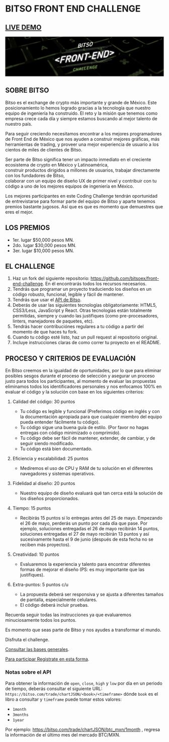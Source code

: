 # BITSO FRONT END CHALLENGE
## <a href="https://bitso-clone.web.app/#">LIVE DEMO</a>

![Front End Challenge Image](https://github.com/bitsoex/front-end-challenge/blob/master/bann_bfec.jpg)

## SOBRE BITSO
Bitso es el exchange de crypto más importante y grande de México. Este posicionamiento lo hemos logrado gracias
a la tecnología que nuestro equipo de ingeniería ha construido. El reto y la misión que tenemos como empresa
crece cada día y siempre estamos buscando al mejor talento de nuestro país.

Para seguir creciendo necesitamos encontrar a los mejores programadores de Front End de México que nos ayuden
a construir mejores gráficas, más herramientas de trading, y proveer una mejor experiencia de usuario a los
cientos de miles de clientes de Bitso.

Ser parte de Bitso significa tener un impacto inmediato en el creciente ecosistema de crypto en México y Latinoamérica,  
construir  productos  dirigidos  a  millones  de  usuarios,  trabajar  directamente  con  los  fundadores  de  Bitso,  
colaborar con un equipo de diseño UX de primer nivel y contribuir con tu código a uno de los mejores equipos de
ingeniería en México.

Los mejores participantes en este Coding Challenge tendrán oportunidad de entrevistarse para formar parte del
equipo  de  Bitso  y  aparte  tenemos  premios  bastante  jugosos.  Así  que  es  que  es  momento  que  demuestres  que  
eres el mejor.   

## LOS PREMIOS
*  1er. lugar $50,000 pesos MN.
*  2do. lugar $30,000 pesos MN.
*  3er. lugar $10,000 pesos MN.

## EL CHALLENGE
1. Haz un fork del siguiente repositorio: https://github.com/bitsoex/front-end-challenge. En él encontrarás
   todos los recursos necesarios.
2.   Tendrás que programar un proyecto traduciendo los diseños en un código robusto, funcional, legible y fácil de mantener.  
3. Tendrás que usar el [API de Bitso](https://bitso.com/api_info).
4. Deberás de usar las siguientes tecnologías obligatoriamente: HTML5, CSS3/Less, JavaScript y React.
Otras tecnologías están totalmente permitidas, siempre y cuando las justifiques (como pre-procesadores, linters, manejadores de paquetes, etc).
5. Tendrás hacer contribuciónes regulares a tu código a partir del momento de que haces tu fork.
6. Cuando tu código esté listo, haz un pull request al repositorio original.
7. Incluye instrucciones claras de como correr tu proyecto en el README.

## PROCESO Y CRITERIOS DE EVALUACIÓN
En Bitso creemos en la igualdad de oportunidades, por lo que para eliminar posibles sesgos durante el proceso de
selección y asegurar un proceso justo para todos los participantes, al momento de evaluar las propuestas eliminamos todos
los identificadores personales y nos enfocamos 100% en evaluar el código y la solución con base en los
siguientes criterios:

1. Calidad del código: 30 puntos
    *  Tu código es legible y funcional (Preferimos código en inglés y con la documentación apropiada para que cualquier miembro del equipo pueda entender fácilmente tu código).
    *  Tu código sigue una buena guía de estilo. (Por favor no hagas entregas con código minimizado o comprimido).
    *  Tu código debe ser fácil de mantener, extender, de cambiar, y de seguir siendo modificado.
    *  Tu código está bien documentado.

2. Eficiencia y escalabilidad: 25 puntos
    * Mediremos el uso de CPU y RAM de tu solución en el diferentes navegadores y sistemas operativos.

3. Fidelidad al diseño: 20 puntos

    * Nuestro equipo de diseño evaluará qué tan cerca está la solución de los diseños proporcionados.

4. Tiempo: 15 puntos

    *  Recibirás 15 puntos si lo entregas antes del 25 de mayo. Empezando el 26 de mayo, perderás un punto
      por cada día que pase. Por ejemplo, soluciones entregadas el 26 de mayo recibirán 14 puntos, soluciones
      entregadas el 27 de mayo recibirán 13 puntos y así sucesivamente hasta el 9 de junio (después de esta
      fecha no se reciben más proyectos).

5. Creatividad: 10 puntos

    *  Evaluaremos la experiencia y talento para encontrar diferentes formas de mejorar el diseño (PS:  es muy
      importante que las justifiques).

6. Extra-puntos: 5 puntos c/u

    * La propuesta deberá ser responsiva y se ajusta a diferentes tamaños de pantalla, especialmente celulares.
    * El código deberá incluir pruebas.

Recuerda seguir todas las instrucciones ya que evaluaremos minuciosamente todos los puntos.

Es momento que seas parte de Bitso y nos ayudes a transformar el mundo.

Disfruta el challenge.

[Consultar las bases generales](https://bitso.com/assets/pdfs/front_end_coding_challenge_2018/bases_generales.pdf).

[Para participar Registrate en esta forma](https://bitsoex.typeform.com/to/F6Zrso).

### Notas sobre el API

Para obtener la información de `open`, `close`, `high` y `low` por día en un periodo de tiempo, deberás consultar el siguiente URL:
```https://bitso.com/trade/chartJSON/<book>/<timeframe>```
dónde `book` es el libro a consultar y `timeframe` puede tomar estos valores:
   * `1month`
   * `3months`
   * `1year`

Por ejemplo: https://bitso.com/trade/chartJSON/btc_mxn/1month , regresa la información de el último mes del mercado BTC/MXN.
